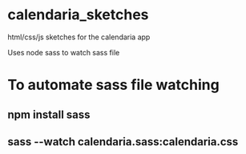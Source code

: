 calendaria_sketches
===================

html/css/js sketches for the calendaria app

Uses node sass to watch sass file

# To automate sass file watching
## npm install sass
## sass --watch calendaria.sass:calendaria.css
